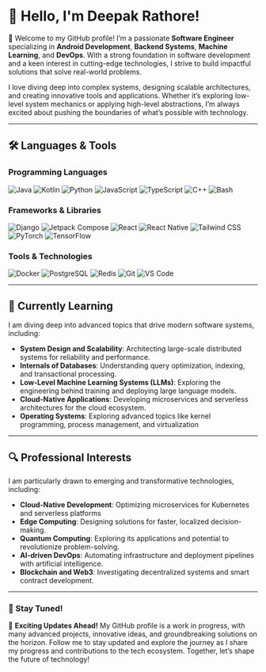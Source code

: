 
# 👋 Hello, I'm Deepak Rathore!

🌟 Welcome to my GitHub profile! I’m a passionate **Software Engineer** specializing in **Android Development**, **Backend Systems**, **Machine Learning**, and **DevOps**. With a strong foundation in software development and a keen interest in cutting-edge technologies, I strive to build impactful solutions that solve real-world problems.  

I love diving deep into complex systems, designing scalable architectures, and creating innovative tools and applications. Whether it’s exploring low-level system mechanics or applying high-level abstractions, I’m always excited about pushing the boundaries of what’s possible with technology.


---


## 🛠 Languages & Tools

### **Programming Languages**
![Java](https://img.shields.io/badge/-Java-007396?logo=java&logoColor=white&style=flat)
![Kotlin](https://img.shields.io/badge/-Kotlin-0095D5?logo=kotlin&logoColor=white&style=flat)
![Python](https://img.shields.io/badge/-Python-3776AB?logo=python&logoColor=white&style=flat)
![JavaScript](https://img.shields.io/badge/-JavaScript-F7DF1E?logo=javascript&logoColor=black&style=flat)
![TypeScript](https://img.shields.io/badge/-TypeScript-3178C6?logo=typescript&logoColor=white&style=flat)
![C++](https://img.shields.io/badge/-C++-00599C?logo=cplusplus&logoColor=white&style=flat)
![Bash](https://img.shields.io/badge/-Bash-4EAA25?logo=gnu-bash&logoColor=white&style=flat)


### **Frameworks & Libraries**
![Django](https://img.shields.io/badge/-Django-092E20?logo=django&logoColor=white&style=flat)
![Jetpack Compose](https://img.shields.io/badge/-Jetpack%20Compose-4285F4?logo=android&logoColor=white&style=flat)
![React](https://img.shields.io/badge/-React-61DAFB?logo=react&logoColor=black&style=flat)
![React Native](https://img.shields.io/badge/-React%20Native-61DAFB?logo=react&logoColor=black&style=flat)
![Tailwind CSS](https://img.shields.io/badge/-Tailwind%20CSS-38B2AC?logo=tailwindcss&logoColor=white&style=flat)
![PyTorch](https://img.shields.io/badge/-PyTorch-EE4C2C?logo=pytorch&logoColor=white&style=flat)
![TensorFlow](https://img.shields.io/badge/-TensorFlow-FF6F00?logo=tensorflow&logoColor=white&style=flat)

### **Tools & Technologies**
![Docker](https://img.shields.io/badge/-Docker-2496ED?logo=docker&logoColor=white&style=flat)
![PostgreSQL](https://img.shields.io/badge/-PostgreSQL-336791?logo=postgresql&logoColor=white&style=flat)
![Redis](https://img.shields.io/badge/-Redis-DC382D?logo=redis&logoColor=white&style=flat)
![Git](https://img.shields.io/badge/-Git-F05032?logo=git&logoColor=white&style=flat)
![VS Code](https://img.shields.io/badge/-VS%20Code-007ACC?logo=visualstudiocode&logoColor=white&style=flat)


---

## 🧠 Currently Learning

I am diving deep into advanced topics that drive modern software systems, including:  
- **System Design and Scalability**: Architecting large-scale distributed systems for reliability and performance.  
- **Internals of Databases**: Understanding query optimization, indexing, and transactional processing.  
- **Low-Level Machine Learning Systems (LLMs)**: Exploring the engineering behind training and deploying large language models.  
- **Cloud-Native Applications**: Developing microservices and serverless architectures for the cloud ecosystem.  
- **Operating Systems**: Exploring advanced topics like kernel programming, process management, and virtualization    

---

## 🔍 Professional Interests

I am particularly drawn to emerging and transformative technologies, including:  
- **Cloud-Native Development**: Optimizing microservices for Kubernetes and serverless platforms  
- **Edge Computing**: Designing solutions for faster, localized decision-making.  
- **Quantum Computing**: Exploring its applications and potential to revolutionize problem-solving.  
- **AI-driven DevOps**: Automating infrastructure and deployment pipelines with artificial intelligence.  
- **Blockchain and Web3**: Investigating decentralized systems and smart contract development.  

---
<!--
## 🚧 Ongoing Projects

Currently, I am working on and experimenting with:  
- **AI-Augmented Development Tools**: Creating systems that assist developers by generating, optimizing, and debugging code intelligently.  
- **Custom LLM Pipelines**: Building pipelines for domain-specific large language models with optimized training and inference.  
- **Distributed Data Processing**: Implementing high-performance systems for processing large-scale datasets in real-time.  
- **Innovative SaaS Platforms**: Prototyping scalable and user-centric applications for diverse industries.  
-->



### 🔔 Stay Tuned!

🚀 **Exciting Updates Ahead!** My GitHub profile is a work in progress, with many advanced projects, innovative ideas, and groundbreaking solutions on the horizon. Follow me to stay updated and explore the journey as I share my progress and contributions to the tech ecosystem. Together, let’s shape the future of technology!

